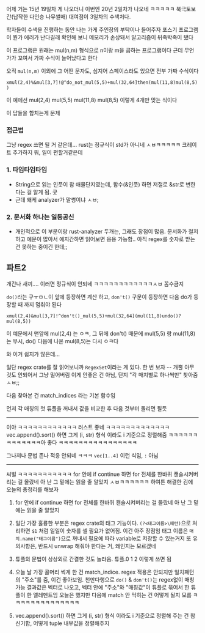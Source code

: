 어제 거는 15년 19일차 게 나오더니 이번엔 20년 2일차가 나오네 ㅋㅋㅋㅋㅋ
북극토보간(납작한 다인승 나무썰매) 대여점이 3일차의 수색처다.

학자들이 수색을 진행하는 동안 나는 가게 주인장의 부탁이나 들어주자
포스기 프로그램이 뭔가 에러가 난다길래 확인해 보니 메모리가 손상돼서 알고리즘이 뒤죽박죽이 됐다

이 프로그램은 원래는 mul(n,m) 형식으로 n이랑 m을 곱하는 프로그램이다
근데 무언가가 꼬여서 가짜 수식이 늘어났다고 한다

오직 `mul(n,m)` 이외에 그 어떤 문자도, 심지어 스페이스라도 있으면 전부 가짜 수식이다

`xmul(2,4)%&mul[3,7]!@^do_not_mul(5,5)+mul(32,64]then(mul(11,8)mul(8,5))`

이 예에선 
mul(2,4)
mul(5,5)
mul(11,8)
mul(8,5)
이렇게 4개만 맞는 식이다

이 답들을 합치는게 문제


### 접근법
그냥 regex 쓰면 될 거 같은데... rust는 정규식이 std가 아니네 ㅅㅂㅋㅋㅋㅋㅋ
크레이트 추가하지 뭐, 일이 편할거같은데


### 1. 타입타입타입
- String으로 읽는 인풋이 참 애물단지였는데, 함수(&인풋) 하면 저절로 &str로 변한다는 걸 알게 됨. 굿
- 근데 왜케 analyzer가 말썽이냐 ㅅㅂ;

### 2. 문서화 하나는 일등공신
- 개인적으로 이 부분이랑 rust-analyzer 두개는, 그래도 장점이 많음. 문서화가 철저하고 예문이 많아서 에지간하면 읽어보면 응용 가능함.. 아직 regex를 숫자로 받는 건 못하는 중이긴 한데;;

## 파트2
개간나 새끼.... 이러면 정규식이 안되네 ㅋㅋㅋㅋㅋㅋㅋㅋㅋㅋㅋㅋㅅㅂ 꼼수금지

`do()`라는 구ㅜㅁㄴ이 앞에 등장하면 계산 하고, `don't()` 구문이 등장하면 다음 do가 등장할 때 까지 멈춰야 된다

`xmul(2,4)&mul[3,7]!^don't()_mul(5,5)+mul(32,64](mul(11,8)undo()?mul(8,5))`

이 예문에서 맨앞에 mul(2,4) 는 ㅇㅋ, 그 뒤에 don't() 때문에 mul(5,5) 랑 mul(11,8)는 무시, do() 다음에 나온 mul(8,5)는 다시 ㅇㅋ다

와 이거 쉽지가 않은데...

일단 regex crate를 잘 읽어보니까 `RegexSet`이라는 게 있다. 한 번 보자
-- 개뿔 아무것도 안되어서 그냥 밀어버림
이게 안좋은 건 아님, 단지 "각 매치별로 하나씩만" 찾아줌 ㅅㅂ;;


다음 찾아본 건 match_indices 라는 기본 함수임

먼저 각 매칭의 첫 튜플을 꺼내서 값을 비교한 후 다음 것부터 돌리면 될듯

---

이야 ㅋㅋㅋㅋㅋㅋㅋㅋㅋㅋㅋㅋ 러스트 좋네 ㅋㅋㅋㅋㅋㅋㅋㅋㅋㅋㅋㅋㅋ
vec.append().sort() 하면 그게 (i, str) 형식 이라도 i 기준으로 정렬해줌 ㅋㅋㅋㅋㅋㅋㅋㅋㅋㅋㅋㅋㅋ아 좋다 ㅋㅋㅋㅋㅋㅋㅋㅋㅋㅋㅋㅋㅋㅋㅋㅋ

그나저나 문법 존나 적응 안되네 ㅋㅋㅋ `vec[1..4]` 이런 식임, `:` 아님

---

씨벌 ㅋㅋㅋㅋㅋㅋㅋㅋㅋㅋㅋ for 안에 if continue 하면 for 전체를 한바퀴 캔슬시켜버리는 걸 몰랐네 아 난 그 밑에는 읽을 줄 알았지 ㅅㅂㅋㅋㅋㅋㅋㅋ
하여튼 해결한 김에 오늘의 총정리를 해보자


1. for 안에 if continue 하면 for 전체를 한바퀴 캔슬시켜버리는 걸 몰랐네 아 난 그 밑에는 읽을 줄 알았지

2. 일단 가장 훌륭한 부분은 regex crate의 태그 기능이다. `(?<태그이름>\패턴)`으로 처리하면 `$1` 처럼 일일이 숫자를 셀 필요가 없어짐. 이건 아주 장점임
태그 이름은 `매치.name("태그이름")`으로 꺼내서 필요에 따라 variable로 저장할 수 있는거지
또 유의사항은, 반드시 unwrap 해줘야 한다는 거, 왜인지는 모르겠네

3. 튜플의 문법이 상상외로 간결한 것도 놀라움. 튜플.0 1 2 이렇게 쓰면 됨

4. 오늘 날 가장 골머리 썩게 한 건 match_indice. 
regex 적용은 안되지만 일치패턴의 "주소"를 줌, 이건 좋아보임. 천만다행으로 `do()` & `don't()`는 regex없이 매칭 가능
결과값은 벡터로 나오고, 벡터 안에 "주소"와 "매칭값"이 튜플로 묶여서 한 튜플이 한 엘레멘트임
오늘은 했지만 다음에 match 안 먹히는 건 어떻게 될지 모름 ㅋㅋㅋㅋㅋㅋㅋㅋㅋㅋㅋㅋㅋㅋ

5. vec.append().sort() 하면 그게 (i, str) 형식 이라도 i 기준으로 정렬해 주는 건 참 신기함, 어떻게 tuple 내부값을 정렬해주지



